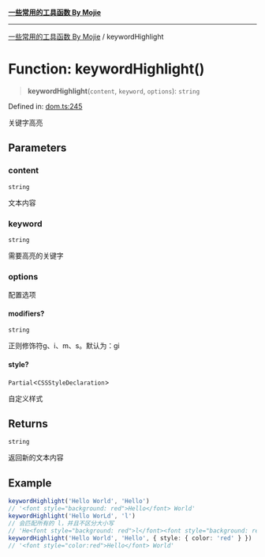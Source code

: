 [**一些常用的工具函数 By Mojie**](../README.md)

***

[一些常用的工具函数 By Mojie](../globals.md) / keywordHighlight

# Function: keywordHighlight()

> **keywordHighlight**(`content`, `keyword`, `options`): `string`

Defined in: [dom.ts:245](https://github.com/mojiefong/utils/blob/835f9f080ca618c45c936acaa9a99d1df0257c97/src/dom.ts#L245)

关键字高亮

## Parameters

### content

`string`

文本内容

### keyword

`string`

需要高亮的关键字

### options

配置选项

#### modifiers?

`string`

正则修饰符g、i、m、s。默认为：gi

#### style?

`Partial`\<`CSSStyleDeclaration`\>

自定义样式

## Returns

`string`

返回新的文本内容

## Example

``` typescript
keywordHighlight('Hello World', 'Hello')
// '<font style="background: red">Hello</font> World'
keywordHighlight('Hello WorLd', 'l')
// 会匹配所有的 l，并且不区分大小写
// 'He<font style="background: red">l</font><font style="background: red">l</font>o Wor<font style="background: red">L</font>d'
keywordHighlight('Hello World', 'Hello', { style: { color: 'red' } })
// '<font style="color:red">Hello</font> World'
```

